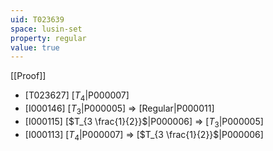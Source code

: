 ```yaml
---
uid: T023639
space: lusin-set
property: regular
value: true
---
```

[[Proof]]

* [T023627] [$T_4$|P000007]
* [I000146] [$T_3$|P000005] => [Regular|P000011]
* [I000115] [$T_{3 \frac{1}{2}}$|P000006] => [$T_3$|P000005]
* [I000113] [$T_4$|P000007] => [$T_{3 \frac{1}{2}}$|P000006]

